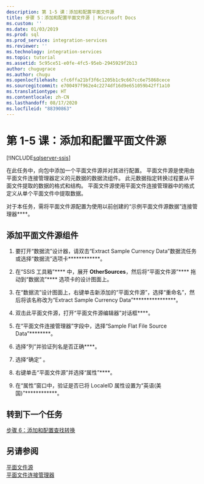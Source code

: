 ```yaml
---
description: 第 1-5 课：添加和配置平面文件源
title: 步骤 5：添加和配置平面文件源 | Microsoft Docs
ms.custom: ''
ms.date: 01/03/2019
ms.prod: sql
ms.prod_service: integration-services
ms.reviewer: ''
ms.technology: integration-services
ms.topic: tutorial
ms.assetid: 5c95ce51-e0fe-4fc5-95eb-2945929f2b13
author: chugugrace
ms.author: chugu
ms.openlocfilehash: cfc6ffa21bf3f6c1205b1c9c667cc6e75868cece
ms.sourcegitcommit: e700497f962e4c2274df16d9e651059b42ff1a10
ms.translationtype: HT
ms.contentlocale: zh-CN
ms.lasthandoff: 08/17/2020
ms.locfileid: "88390863"
---
```

# <a name="lesson-1-5-add-and-configure-the-flat-file-source"></a>第 1-5 课：添加和配置平面文件源

[!INCLUDE[sqlserver-ssis](../includes/applies-to-version/sqlserver-ssis.md)]


在此任务中，向包中添加一个平面文件源并对其进行配置。 平面文件源是使用由平面文件连接管理器定义的元数据的数据流组件。 此元数据指定转换过程要从平面文件提取的数据的格式和结构。 平面文件源使用平面文件连接管理器中的格式定义从单个平面文件中提取数据。  
  
对于本任务，需将平面文件源配置为使用以前创建的“示例平面文件源数据”连接管理器****。  
  
## <a name="add-a-flat-file-source-component"></a>添加平面文件源组件  
  
1.  要打开“数据流”设计器，请双击“Extract Sample Currency Data”数据流任务或选择“数据流”选项卡************。  
  
2.  在“SSIS 工具箱”**** 中，展开 **OtherSources**，然后将“平面文件源”**** 拖动到“数据流”**** 选项卡的设计图面上。  
  
3.  在“数据流”设计图面上，右键单击新添加的“平面文件源”，选择“重命名”，然后将该名称改为“Extract Sample Currency Data”****************。  
  
4.  双击此平面文件源，打开“平面文件源编辑器”对话框****。  
  
5.  在“平面文件连接管理器”字段中，选择“Sample Flat File Source Data”********。  
  
6.  选择“列”并验证列名是否正确****。  
  
7.  选择“确定” 。  
  
8.  右键单击“平面文件源”并选择“属性”****。  
  
9. 在“属性”窗口中，验证是否已将 LocaleID 属性设置为“英语(美国)”************。  
  
## <a name="go-to-next-task"></a>转到下一个任务
[步骤 6：添加和配置查找转换](../integration-services/lesson-1-6-adding-and-configuring-the-lookup-transformations.md)  
  
## <a name="see-also"></a>另请参阅  
[平面文件源](../integration-services/data-flow/flat-file-source.md)  
[平面文件连接管理器](../integration-services/connection-manager/flat-file-connection-manager.md)  
  
  
  
